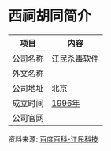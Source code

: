 # 西祠胡同简介

|项目|内容|
|-----|-----|
|公司名称|江民杀毒软件|
|外文名称||
|公司地址|北京|
|成立时间|[1996年](https://www.it-this-year.com/1911/)|
|公司官网||

资料来源: 
[百度百科-江民科技](https://baike.baidu.com/item/%E6%B1%9F%E6%B0%91%E6%9D%80%E6%AF%92%E8%BD%AF%E4%BB%B6/6989929)